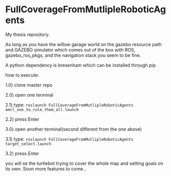 # FullCoverageFromMutlipleRoboticAgents

My thesis repository.

As long as you have the willow garage world on the gazebo resource path and GAZEBO simulator which comes out of the box with ROS, gazebo_ros_pkgs, and the navigation stack you seem to be fine.

A python dependency is bresenham which can be installed through pip

how to execute:

1.0) clone master repo

2.0) open one terminal

2.1) type: `roslaunch FullCoverageFromMutlipleRoboticAgents amcl_one_to_rule_them_all.launch`

2.2) press Enter

3.0) open another terminal(second different from the one above)

3.1) type: `roslaunch FullCoverageFromMutlipleRoboticAgents target_select.launch`

3.2) press Enter

you will se the turtlebot trying to cover the whole map and setting goals on its own.
Soon more features to come...
